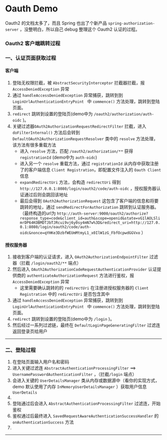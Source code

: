# Oauth Demo

Oauth2 的文档太多了，而且 Spring 也出了个新产品 `spring-authorization-server` ，没整明白，所以自己 debug 整理这个 Oauth2 认证的过程。

### Oauth2 客户端跳转过程

### 一、认证页面获取过程

#### 客户端

1. 登陆无权限拦截，被 `AbstractSecurityInterceptor` 拦截器拦截，报 `AccessDeniedException` 异常
2. 通过 `handleAccessDeniedException` 异常捕获，跳转到到 `LoginUrlAuthenticationEntryPoint ` 中 `commence()` 方法处理，跳转到登陆页面。
3. `redirect` 跳转到设置的登陆页(demo中为 `/oauth2/authorization/auth-oidc` )。
4. 关键过滤器`OAuth2AuthorizationRequestRedirectFilter` 拦截，进入 `doFilterInternal()` 方法后会转到 `DefaultOAuth2AuthorizationRequestResolver` 类中的 `resolve` 方法处理，该方法有很多重载方法
   - 进入 `resolve` 方法，匹配 `/oauth2/authorization/**` 获得 `registrationId` (demo中为 `auth-oidc`)
   - 进入另一个 `resolve` 重载方法，通过 `registrationId` 从内存中获取注册了的客户端信息 `Client Registration`，即配置文件注入的 `Oauth Client` 信息
   - `expandRedirectUri` 方法，会构造 `redirectUri` 得到 `http://127.0.0.1:8080/login/oauth2/code/auth-oidc` ，授权服务器认证通过后则会跳回该地址
   - 最后会得到 `OAuth2AuthorizationRequest` 这包含了客户端的信息和将要跳转的地址，通过 `sendRedirectForAuthorization` 跳转到认证服务器。（最终构造的url为 `http://auth-server:9000/oauth2/authorize?response_type=code&client_id=auth&scope=openid&state=vG1lAOLSlimrDP64KOBMDTJbTJRcui9vj6y0sy4mN7w%3D&redirect_uri=http://127.0.0.1:8080/login/oauth2/code/auth-oidc&nonce=qYHKe3DzbfWEUmMtmyL1_x0IlW1zG_FbfOcpwdGGVxo` ）

#### 授权服务器

1. 接收到客户端的认证请求，进入 `OAuth2AuthorizationEndpointFilter` 过滤器（拦截 `/login/oauth2/**` 端点）
2. 然后进入 `OAuth2AuthorizationCodeRequestAuthenticationProvider` 认证提供商的 `authenticateAuthorizationRequest` 方法进行鉴权，报 `AccessDeniedException` 异常
   - 这里需要确认跳转的的 `redirectUri` 在注册进授权服务器的 `Client Registration` 中的 `redirectUri` 是否包含其中
3. 通过 `handleAccessDeniedException` 异常捕获，跳转到到 `LoginUrlAuthenticationEntryPoint ` 中 `commence()` 方法处理，跳转到登陆页面。
6. `redirect` 跳转到设置的登陆页(demo中为 `/login` )。
7. 然后经过一系列过滤链，最终在 `DefaultLoginPageGeneratingFilter` 过滤连返回登录页给用户

***

### 二、登陆过程

1. 在登陆页面输入用户名和密码
2. 进入关键过滤连 `AbstractAuthenticationProcessingFilter` ==> `UsernamePasswordAuthenticationFilter` ，（拦截`/login` 端点）
3. 会进入关键的 `UserDetailsManager` 类从内存或数据源中（看你的实现方式，demo 默认使用了内存 `InMemoryUserDetailsManager` ）获取用户信息 `UserDetails`
4. 
5. 登陆通过后会进入 `AbstractAuthenticationProcessingFilter` 过滤连，开始鉴权
6. 鉴权通过后最终进入 `SavedRequestAwareAuthenticationSuccessHandler` 的 `onAuthenticationSuccess` 方法
7. 

***